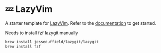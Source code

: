 # 💤 LazyVim

A starter template for [LazyVim](https://github.com/LazyVim/LazyVim).
Refer to the [documentation](https://lazyvim.github.io/installation) to get started.

Needs to install fzf lazygit manually
```bash
brew install jesseduffield/lazygit/lazygit
brew install fzf
```
